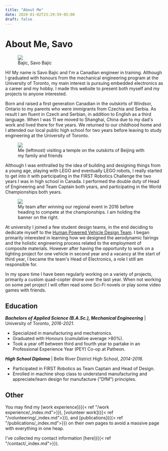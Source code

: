 ```yaml
---
title: "About Me"
date: 2020-01-02T23:29:59-05:00
draft: false
---
```

# About Me, Savo

<figure>
<img src="/images/headshot.jpg">
<figcaption>Bajic, Savo Bajic</figcaption>
</figure>

Hi! My name is Savo Bajic and I'm a Canadian engineer in training. Although I graduated with honours from the mechanical 
engineering program at the University of Toronto, my main interest is pursuing embedded electronics as a career and my hobby.
 I made this website to present both myself and my projects to anyone interested.

Born and raised a first generation Canadian in the outskirts of Windsor, Ontario to my parents who were immigrants from Czechia 
and Serbia. As result I am fluent in Czech and Serbian, in addition to English as a third language. When I was 11 we moved to
Shanghai, China due to my dad's work and lived there for five years. We returned to our childhood home and I attended our local
public high school for two years before leaving to study engineering at the University of Toronto.

<figure>
<img src="/images/beijing.jpg">
<figcaption>Me (leftmost) visiting a temple on the outskirts of Beijing with my family and friends</figcaption>
</figure>

Although I was enthralled by the idea of building and designing things from a young age, playing with LEGO and eventually LEGO
robots, I really started to get into it with participating in the FIRST Robotics Challenge the two years I was in high school in
Canada. I performed the double duty of Head of Engineering and Team Captain both years, and participating in the World
Championships both years.

<figure>
<img src="/images/robotics.jpg">
<figcaption>My team after winning our regional event in 2016 before heading to compete at the championships. I am holding the banner on the right.</figcaption>
</figure>

At university I joined a few student design teams, in the end deciding to dedicate myself to the
[Human Powered Vehicle Design Team](https://hpvdt.skule.ca/). I began primarily interested in learning how we designed
the aerodynamic fairings and the holistic engineering process related to the employment of composite materials. However after
having the opportunity to work on a lighting project for one vehicle in second year and a vacancy at the start of third year,
I became the team's Head of Electronics, a role I still am responsible for.

In my spare time I have been regularly working on a variety of projects, primarily a custom quad-copter drone over
the last year. When not working on some pet project I will often read some Sci-Fi novels or play some video games with friends.

## Education

***Bachelors of Applied Science (B.A.Sc.), Mechanical Engineering*** | University of Toronto, *2016-2021.*
- Specialized in manufacturing and mechatronics.
- Graduated with Honours (cumulative average >80%).
- Took a year off between third and fourth year to partake in an Professional Experience Year (PEY) Co-op at Patheon.

***High School Diploma*** | Belle River District High School, *2014-2016.*
- Participated in FIRST Robotics as Team Captain and Head of Design.
- Enrolled in machine shop class to understand manufacturing and appreciate/learn design for manufacture ("DfM") principles.

## Other

You may find my [work experience]({{< ref "/work experience/_index.md">}}), [volunteer work]({{< ref "/volunteering/_index.md">}}), 
and [publications]({{< ref "/publications/_index.md">}}) on their own pages to avoid a massive page with everything in one heap.

I've collected my contact information [here]({{< ref "/contact/_index.md">}}).

